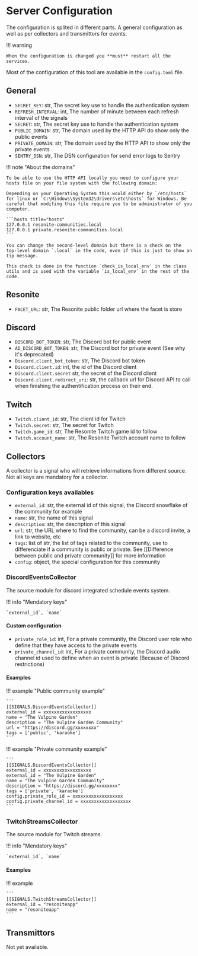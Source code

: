 # Server Configuration

The configuration is splited in different parts. A general configuration as well as per collectors and transmittors for events.

!!! warning

    When the configuration is changed you **must** restart all the services.

Most of the configuration of this tool are available in the `config.toml` file.

## General

- `SECRET_KEY`: str, The secret key use to handle the authentication system
- `REFRESH_INTERVAL`: int, The number of minute between each refresh interval of the signals
- `SECRET`: str, The secret key use to handle the authentication system
- `PUBLIC_DOMAIN`: str, The domain used by the HTTP API do show only the public events
- `PRIVATE_DOMAIN`: str, The domain used by the HTTP API to show only the private events
- `SENTRY_DSN`: str, The DSN configuration for send error logs to Sentry

!!! note "About the domains"

    To be able to use the HTTP API locally you need to configure your hosts file on your file system with the following domain:

    Depending on your Operating System this would either by `/etc/hosts` for linux or `C:\Windows\System32\drivers\etc\hosts` for Windows. Be careful that modifing this file require you to be administrator of you computer.

    ```hosts title="hosts"
    127.0.0.1 resonite-communities.local
    127.0.0.1 private.resonite-communities.local
    ```

    You can change the second-level domain but there is a check on the top-level domain `.local` in the code, even if this is just to show an tip message.

    This check is done in the function `check_is_local_env` in the class utils and is used with the variable `is_local_env` in the rest of the code.

## Resonite

- `FACET_URL`: str, The Resonite public folder url where the facet is store

## Discord

- `DISCORD_BOT_TOKEN`: str, The Discord bot for public event
- `AD_DISCORD_BOT_TOKEN`: str, The Discord bot for private event (See why it's deprecated)
- `Discord.client_bot_token`: str, The Discord bot token
- `Discord.client.id`: int, the id of the Discord client
- `Discord.client.secret` str, the secret of the Discord client
- `Discord.client.redirect_uri`: str, the callback url for Discord API to call when finishing the authentification process on their end.

## Twitch

- `Twitch.client_id`: str, The client id for Twitch
- `Twitch.secret`: str, The secret for Twitch
- `Twitch.game_id`: str, The Resonite Twitch game id to follow
- `Twitch.account_name`: str, The Resonite Twitch account name to follow

## Collectors

A collector is a signal who will retrieve informations from different source. Not all keys are mandatory for a collector.

### Configuration keys availables

- `external_id`: str, the external id of this signal, the Discord snowflake of the community for example
- `name`: str, the name of this signal
- `description`: str, the description of this signal
- `url`: str, the URL where to find the community, can be a discord invite, a link to website, etc
- `tags`: list of str, the list of tags related to the community, use to differenciate if a community is public or private. See [[Difference between public and private community]] for more information
- `config`: object, the special configuration for this community

### DiscordEventsCollector

The source module for discord integrated schedule events system.

!!! info "Mendatory keys"

    `external_id`, `name`

#### Custom configuration

- `private_role_id`: int, For a private community, the Discord user role who define that they have access to the private events
- `private_channel_id`: int, For a private community, the Discord audio channel id used to define when an event is private (Because of Discord restrictions)

#### Examples

!!! example "Public community example"

    ```
    [[SIGNALS.DiscordEventsCollector]]
    external_id = xxxxxxxxxxxxxxxxxx
    name = "The Vulpine Garden"
    description = "The Vulpine Garden Community"
    url = "https://discord.gg/xxxxxxxx"
    tags = ['public', 'karaoke']
    ```

!!! example "Private community example"

    ```
    [[SIGNALS.DiscordEventsCollector]]
    external_id = xxxxxxxxxxxxxxxxxx
    external_id = "The Vulpine Garden"
    name = "The Vulpine Garden Community"
    description = "https://discord.gg/xxxxxxxx"
    tags = ['private', 'karaoke']
    config.private_role_id = xxxxxxxxxxxxxxxxxxx
    config.private_channel_id = xxxxxxxxxxxxxxxxxxx
    ```


### TwitchStreamsCollector

The source module for Twitch streams.

!!! info "Mendatory keys"

    `external_id`, `name`

#### Examples

!!! example

    ```
    [[SIGNALS.TwitchStreamsCollector]]
    external_id = "resoniteapp"
    name = "resoniteapp"
    ```

## Transmittors

Not yet available.